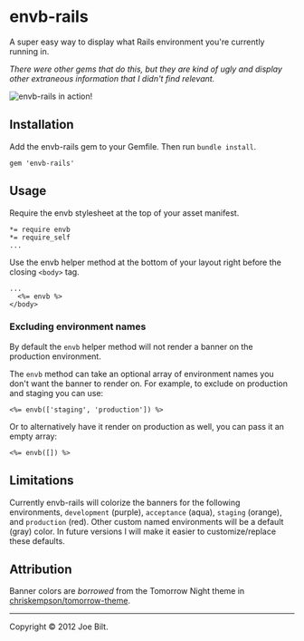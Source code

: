 # envb-rails

A super easy way to display what Rails environment you're currently running in.

*There were other gems that do this, but they are kind of ugly and display other extraneous information that I didn't find relevant.*

![envb-rails in action!](https://github.com/joedynamite/envb-rails/raw/master/Screenshot.jpg)

## Installation

Add the envb-rails gem to your Gemfile. Then run `bundle install`.

    gem 'envb-rails'

## Usage

Require the envb stylesheet at the top of your asset manifest.

    *= require envb
    *= require_self
    ...

Use the envb helper method at the bottom of your layout right before the closing `<body>` tag.

    ...
      <%= envb %>
    </body>

### Excluding environment names

By default the `envb` helper method will not render a banner on the production environment.

The `envb` method can take an optional array of environment names you don't want the banner to render on. For example, to exclude on production and staging you can use:

    <%= envb(['staging', 'production']) %>

Or to alternatively have it render on production as well, you can pass it an empty array:

    <%= envb([]) %>

## Limitations

Currently envb-rails will colorize the banners for the following environments, `development` (purple), `acceptance` (aqua), `staging` (orange), and `production` (red). Other custom named environments will be a default (gray) color. In future versions I will make it easier to customize/replace these defaults.

## Attribution

Banner colors are *borrowed* from the Tomorrow Night theme in [chriskempson/tomorrow-theme](https://github.com/chriskempson/tomorrow-theme).

----

Copyright &copy; 2012 Joe Bilt.
